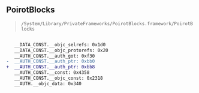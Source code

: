 ## PoirotBlocks

> `/System/Library/PrivateFrameworks/PoirotBlocks.framework/PoirotBlocks`

```diff

   __DATA_CONST.__objc_selrefs: 0x1d0
   __DATA_CONST.__objc_protorefs: 0x20
   __AUTH_CONST.__auth_got: 0xf30
-  __AUTH_CONST.__auth_ptr: 0xbb0
+  __AUTH_CONST.__auth_ptr: 0xbb8
   __AUTH_CONST.__const: 0x4358
   __AUTH_CONST.__objc_const: 0x2318
   __AUTH.__objc_data: 0x340

```
